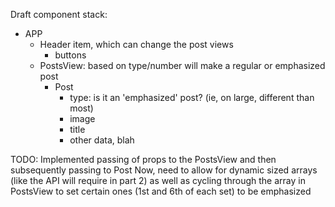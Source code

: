 Draft component stack:
- APP
    - Header item, which can change the post views
        - buttons
    - PostsView: based on type/number will make a regular or emphasized post
        - Post
            - type: is it an 'emphasized' post? (ie, on large, different than most)
            - image
            - title
            - other data, blah

TODO:
    Implemented passing of props to the PostsView and then subsequently passing to Post
    Now, need to allow for dynamic sized arrays (like the API will require in part 2) as
     well as cycling through the array in PostsView to set certain ones (1st and 6th of each set)
     to be emphasized